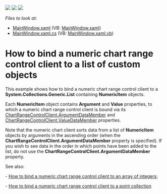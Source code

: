 <!-- default badges list -->
![](https://img.shields.io/endpoint?url=https://codecentral.devexpress.com/api/v1/VersionRange/128568763/13.2.8%2B)
[![](https://img.shields.io/badge/Open_in_DevExpress_Support_Center-FF7200?style=flat-square&logo=DevExpress&logoColor=white)](https://supportcenter.devexpress.com/ticket/details/E5193)
[![](https://img.shields.io/badge/📖_How_to_use_DevExpress_Examples-e9f6fc?style=flat-square)](https://docs.devexpress.com/GeneralInformation/403183)
<!-- default badges end -->
<!-- default file list -->
*Files to look at*:

* [MainWindow.xaml](./CS/BindNumericChartClientToItemList/MainWindow.xaml) (VB: [MainWindow.xaml](./VB/BindNumericChartClientToItemList/MainWindow.xaml))
* [MainWindow.xaml.cs](./CS/BindNumericChartClientToItemList/MainWindow.xaml.cs) (VB: [MainWindow.xaml.vb](./VB/BindNumericChartClientToItemList/MainWindow.xaml.vb))
<!-- default file list end -->
# How to bind a numeric chart range control client to a list of custom objects


<p>This example shows how to bind a numeric chart range control client to a <strong>System.Collections.Generic.List</strong> containing <strong>NumericItem</strong> objects.</p><p>Each <strong>NumericItem </strong>object contains <strong>Argument</strong> and <strong>Value</strong> properties, to which a numeric chart range control client is bound via its <a href="https://help.devexpress.com/#WPF/DevExpressXpfChartsRangeControlClientChartRangeControlClient_ArgumentDataMembertopic"><u>ChartRangeControlClient.ArgumentDataMember</u></a> and <a href="https://help.devexpress.com/#WPF/DevExpressXpfChartsRangeControlClientChartRangeControlClient_ValueDataMembertopic"><u>ChartRangeControlClient.ValueDataMember</u></a> properties. </p><p>Note that the numeric chart client sorts data from a list of <strong>NumericItem</strong> objects by arguments in the ascending order (when the <strong>ChartRangeControlClient.ArgumentDataMember</strong> property is specified). If you wish  to see data in the order in which points have been added to the list, do not use  the <strong>ChartRangeControlClient.ArgumentDataMember</strong> property. <br />
</p><p>See also:</p><p>- <a href="https://www.devexpress.com/Support/Center/CodeCentral/ViewExample.aspx?exampleId=E5110"><u>How to bind a numeric chart range control client to an array of integers</u></a>;</p><p>- <a href="https://www.devexpress.com/Support/Center/CodeCentral/ViewExample.aspx?exampleId=E5190"><u>How to bind a numeric chart range control client to a point collection</u></a></p>

<br/>


